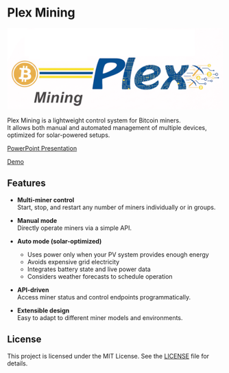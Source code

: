 # Plex Mining

![Plex Mining Logo](web/html/res/plexmining.png)


Plex Mining is a lightweight control system for Bitcoin miners.  
It allows both manual and automated management of multiple devices, optimized for solar-powered setups.

[PowerPoint Presentation](misc/bitcoinmining.pptx)

[Demo](https://alexanderthurn.github.io/plexmining/web/html/demo.html)

## Features

- **Multi-miner control**  
  Start, stop, and restart any number of miners individually or in groups.

- **Manual mode**  
  Directly operate miners via a simple API.

- **Auto mode (solar-optimized)**  
  - Uses power only when your PV system provides enough energy  
  - Avoids expensive grid electricity  
  - Integrates battery state and live power data  
  - Considers weather forecasts to schedule operation

- **API-driven**  
  Access miner status and control endpoints programmatically.

- **Extensible design**  
  Easy to adapt to different miner models and environments.

## License

This project is licensed under the MIT License. See the [LICENSE](LICENSE) file for details.
